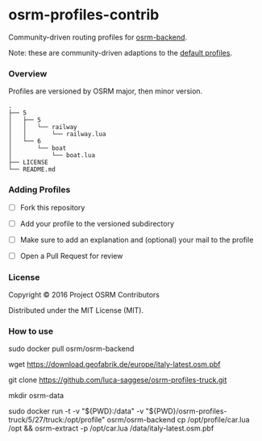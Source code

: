 # osrm-profiles-contrib

Community-driven routing profiles for [osrm-backend](https://github.com/Project-OSRM/osrm-backend).

Note: these are community-driven adaptions to the [default profiles](https://github.com/Project-OSRM/osrm-backend/tree/master/profiles).

### Overview

Profiles are versioned by OSRM major, then minor version.

```
.
├── 5
│   ├── 5
│   │   └── railway
│   │       └── railway.lua
│   └── 6
│       └── boat
│           └── boat.lua
├── LICENSE
└── README.md
```

### Adding Profiles

- [ ] Fork this repository
- [ ] Add your profile to the versioned subdirectory
- [ ] Make sure to add an explanation and (optional) your mail to the profile
- [ ] Open a Pull Request for review


### License

Copyright © 2016 Project OSRM Contributors

Distributed under the MIT License (MIT).

### How to use

sudo docker pull osrm/osrm-backend

wget https://download.geofabrik.de/europe/italy-latest.osm.pbf

git clone https://github.com/luca-saggese/osrm-profiles-truck.git

mkdir osrm-data

sudo docker run -t -v "${PWD}:/data" -v "${PWD}/osrm-profiles-truck/5/27/truck:/opt/profile"   osrm/osrm-backend cp /opt/profile/car.lua /opt && osrm-extract -p /opt/car.lua /data/italy-latest.osm.pbf
